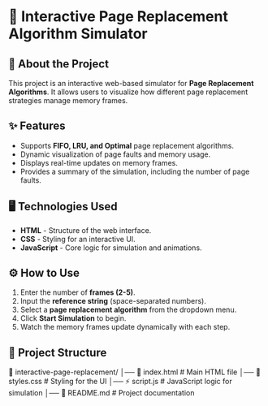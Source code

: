 # 📌 Interactive Page Replacement Algorithm Simulator

## 🚀 About the Project
This project is an interactive web-based simulator for **Page Replacement Algorithms**. It allows users to visualize how different page replacement strategies manage memory frames.

## ✨ Features
- Supports **FIFO, LRU, and Optimal** page replacement algorithms.
- Dynamic visualization of page faults and memory usage.
- Displays real-time updates on memory frames.
- Provides a summary of the simulation, including the number of page faults.

## 🖥️ Technologies Used
- **HTML** - Structure of the web interface.
- **CSS** - Styling for an interactive UI.
- **JavaScript** - Core logic for simulation and animations.

## ⚙️ How to Use
1. Enter the number of **frames (2-5)**.
2. Input the **reference string** (space-separated numbers).
3. Select a **page replacement algorithm** from the dropdown menu.
4. Click **Start Simulation** to begin.
5. Watch the memory frames update dynamically with each step.

## 📂 Project Structure


📁 interactive-page-replacement/ │── 📄 index.html # Main HTML file │── 🎨 styles.css # Styling for the UI │── ⚡ script.js # JavaScript logic for simulation │── 📄 README.md # Project documentation
